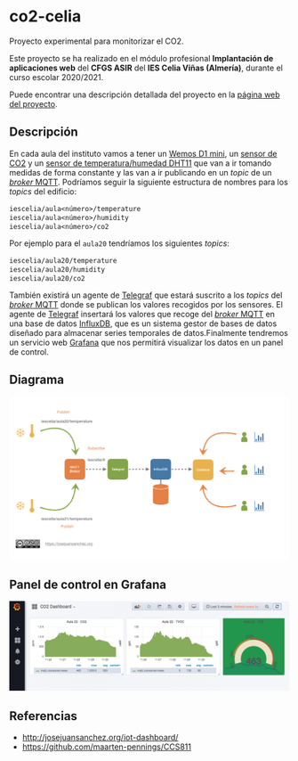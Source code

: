 # co2-celia

Proyecto experimental para monitorizar el CO2.

Este proyecto se ha realizado en el módulo profesional **Implantación de aplicaciones web** del **CFGS ASIR** del **IES Celia Viñas (Almería)**, durante el curso escolar 2020/2021.

Puede encontrar una descripción detallada del proyecto en la [página web del proyecto](https://josejuansanchez.org/iot-dashboard/).

## Descripción

En cada aula del instituto vamos a tener un [Wemos D1 mini](https://wemos.cc), un [sensor de CO2](https://wiki.keyestudio.com/KS0457_keyestudio_CCS811_Carbon_Dioxide_Air_Quality_Sensor) y un [sensor de temperatura/humedad DHT11](https://learn.adafruit.com/dht/overview) que van a ir tomando medidas de forma constante y las van a ir publicando en un *topic* de un [*broker* MQTT](http://mqtt.org). Podríamos seguir la siguiente estructura de nombres para los *topics* del edificio:

```
iescelia/aula<número>/temperature
iescelia/aula<número>/humidity
iescelia/aula<número>/co2
```

Por ejemplo para el `aula20` tendríamos los siguientes *topics*:

```
iescelia/aula20/temperature
iescelia/aula20/humidity
iescelia/aula20/co2
```

También existirá un agente de [Telegraf](https://www.influxdata.com/time-series-platform/telegraf/) que estará suscrito a los  *topics* del [*broker* MQTT](http://mqtt.org) donde se publican los valores recogidos por los sensores.  El agente de [Telegraf](https://www.influxdata.com/time-series-platform/telegraf/) insertará los valores que recoge del [*broker* MQTT](http://mqtt.org) en una base de datos [InfluxDB](https://www.influxdata.com/), que es un sistema gestor de bases de datos diseñado para almacenar series temporales de datos.Finalmente tendremos un servicio web [Grafana](https://grafana.com) que nos permitirá visualizar los datos en un panel de control.

## Diagrama

![](images/diagram.png)

## Panel de control en Grafana

![](images/dashboard.png)

## Referencias

- http://josejuansanchez.org/iot-dashboard/
- https://github.com/maarten-pennings/CCS811
